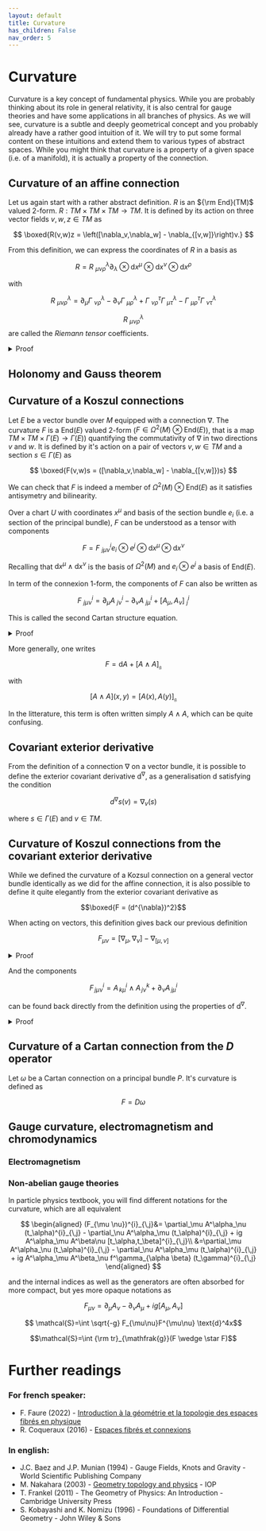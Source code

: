 ```yaml
---
layout: default
title: Curvature
has_children: False
nav_order: 5
---
```


# Curvature

Curvature is a key concept of fundamental physics. While you are probably thinking about its role in general relativity, it is also central for gauge theories and have some applications in all branches of physics. 
As we will see, curvature is a subtle and deeply geometrical concept and you probably already have a rather good intuition of it. We will try to put some formal content on these intuitions and extend them to various types of abstract spaces.
While you might think that curvature is a property of a given space (i.e. of a manifold), it is actually a property of the connection.

## Curvature of an affine connection

Let us again start with a rather abstract definition. $R$ is an ${\rm End}(TM)$ valued 2-form. $R: TM\times TM\times TM \to TM$. It is defined by its action on three vector fields $v,w,z\in TM$ as

$$
\boxed{R(v,w)z = \left([\nabla_v,\nabla_w] - \nabla_{[v,w]}\right)v.}
$$

From this definition, we can express the coordinates of $R$ in a basis as

$$R= R^{\lambda}_{\,\,\mu\nu\rho} \partial_\lambda \otimes \text{d}x^\mu\otimes \text{d}x^\nu\otimes \text{d}x^\rho $$

with 

$$R^{\lambda}_{\,\,\mu\nu\rho}= \partial_\mu\Gamma^{\lambda}_{\,\,\nu\rho} - \partial_\nu\Gamma^{\lambda}_{\,\,\mu\rho} + \Gamma^{\tau}_{\,\,\nu\rho}\Gamma^{\lambda}_{\,\,\mu\tau} - \Gamma^{\tau}_{\,\,\mu\rho}\Gamma^{\lambda}_{\,\,\nu\tau}$$

$$R^{\lambda}_{\,\,\mu\nu\rho}$$ are called the *Riemann tensor* coefficients.

<details>
  <summary>Proof</summary>

Consider the action of $R$ on a frame basis $\partial_\mu$, $\partial_\mu$ and $\partial_\nu$

$$
\begin{aligned}
R(\partial_\mu,\partial_\nu)\partial_\rho &=  \left([\nabla_\mu,\nabla_\nu] - \nabla_{[\partial_\mu,\partial_\nu]}\right)\partial_\rho\\
&=\nabla_\mu \nabla_\nu\partial_\rho - \nabla_\nu\nabla_\mu\partial_\rho - \nabla_{[\partial_\mu,\partial_\nu]}\partial_\rho \\
&= \nabla_\mu \nabla_\nu\partial_\rho - \nabla_\nu\nabla_\mu\partial_\rho \qquad \qquad && \text{Partial derivative commutes $[\partial_\mu,\partial_\nu]=0$ (natural frame is orthonormal)}\\
&= \nabla_\mu \Gamma^{\lambda}_{\,\,\nu\rho}\partial_\lambda - \nabla_\nu\Gamma^{\lambda}_{\,\,\mu\rho}\partial_\lambda && \text{definition of the action of $\nabla$ on basis vectors}\\
&= \partial_\mu\Gamma^{\lambda}_{\,\,\nu\rho}\partial_\lambda + \Gamma^{\lambda}_{\,\,\nu\rho}\Gamma^{\tau}_{\,\,\mu\lambda}\partial_\tau - \partial_\nu\Gamma^{\lambda}_{\,\,\mu\rho}\partial_\lambda - \Gamma^{\lambda}_{\,\,\mu\rho}\Gamma^{\tau}_{\,\,\nu\lambda}\partial_\tau && \text{Leibniz rule ($\Gamma^{\lambda}_{\,\,\nu\rho}$ are functions)}\\
&= \left(\partial_\mu\Gamma^{\lambda}_{\,\,\nu\rho} - \partial_\nu\Gamma^{\lambda}_{\,\,\mu\rho} + \Gamma^{\tau}_{\,\,\nu\rho}\Gamma^{\lambda}_{\,\,\mu\tau} - \Gamma^{\tau}_{\,\,\mu\rho}\Gamma^{\lambda}_{\,\,\nu\tau}\right)\partial_\lambda
\end{aligned}
$$

From the decomposition in a basis $R= R^{\lambda}_{\,\,\mu\nu\rho} \partial_\lambda \otimes \text{d}x^\mu\otimes \text{d}x^\nu\otimes \text{d}x^\rho$, the above derivation should be 

$$ R(\partial_\mu,\partial_\nu)\partial_\rho = R^{\lambda}_{\,\,\mu\nu\rho} \partial_\lambda$$

Hence proving that

$$R^{\lambda}_{\,\,\mu\nu\rho}= \partial_\mu\Gamma^{\lambda}_{\,\,\nu\rho} - \partial_\nu\Gamma^{\lambda}_{\,\,\mu\rho} + \Gamma^{\tau}_{\,\,\nu\rho}\Gamma^{\lambda}_{\,\,\mu\tau} - \Gamma^{\tau}_{\,\,\mu\rho}\Gamma^{\lambda}_{\,\,\nu\tau}$$
</details>

## Holonomy and Gauss theorem

## Curvature of a Koszul connections 

Let $E$ be a vector bundle over $M$ equipped with a connection $\nabla$. The curvature $F$ is a End($E$) valued 2-form ($F \in \Omega^2(M)\otimes \text{End}(E)$), that is a map $TM \times TM \times \Gamma(E) \to \Gamma(E)$) quantifying the commutativity of $\nabla$ in two directions $v$ and $w$. It is defined by it's action on a pair of vectors $v,w\in TM$ and a section $s\in\Gamma(E)$ as

$$
\boxed{F(v,w)s = ([\nabla_v,\nabla_w] - \nabla_{[v,w]})s}
$$

We can check that $F$ is indeed a member of $\Omega^2(M)\otimes \text{End}(E)$ as it satisfies antisymetry and bilinearity.

Over a chart $U$ with coordinates $x^\mu$ and basis of the section bundle $e_i$ (i.e. a section of the principal bundle), $F$ can be understood as a tensor with components 

$$
F = F^i_{\,\, j\mu \nu} e_i \otimes e^j \otimes \text{d} x^\mu \otimes \text{d} x^\nu  
$$

Recalling that $\text{d} x^\mu \wedge \text{d} x^\nu$ is the basis of $\Omega^2(M)$ and $e_i \otimes e^j$ a basis of End($E$).

In term of the connexion 1-form, the components of $F$ can also be written as

$$
F^i_{\,\,j\mu \nu} = \partial_\mu A^{i}_{\,\,j\nu} - \partial_\nu A^{i}_{\,\,j\mu} + [A_{\mu}, A_{\nu}]^{i}_{\,\,j}
$$

This is called the second Cartan structure equation.

<details>
  <summary>Proof</summary>

Consider the action of $F$ on section of basis $e_j$, $\partial_\mu$ and $\partial_\nu$. Similarly to the proof for the Riemann's tensor coefficients:

$$
\begin{aligned}
F^{i}_{\,j\mu \nu}e_i=F(\partial_\mu,\partial_\nu)e_j&= ([\nabla_\mu,\nabla_\nu] - \nabla_{[\mu,\nu]} )e_j\nonumber\\
&= \nabla_\mu \nabla_\nu e_j -\nabla_\nu \nabla_\mu e_j - \nabla_{[\mu,\nu]}e_j\nonumber\\
&= \nabla_\mu(A^{i}_{\,\,j \nu}e_i) - \nabla_\nu (A^{i}_{\,\,j \mu}e_i)  - \nabla_{[\mu,\nu]}e_j\nonumber\\
&= \partial_\mu A^{i}_{\,\,j \nu}e_i + A^{i}_{\,\,j \mu}A^{k}_{\,\,i \nu}e_k -\partial_\nu A^{i}_{\,\,j \mu}e_i- A^{i}_{\,\,j \nu}A^{k}_{\,\,i \mu}e_k \nonumber\\
&=\left(\partial_\mu A^{i}_{\,\,j\nu} - \partial_\nu A^{i}_{\,\,j\mu} + (A^{k}_{\,\,j \mu}A^{i}_{k \nu}-A^{k}_{\,\,j \nu}A^{i}_{\,\,k \mu})\right)e_i \nonumber
\end{aligned}
$$

</details>


More generally, one writes 

$$
F = \text{d} A + [A \wedge A]_{\mathfrak{g}}
$$

with

$$
[A\wedge A](x,y)=[A(x),A(y)]_{\mathfrak{g}}
$$

In the litterature, this term is often written simply $A\wedge A$, which can be quite confusing. 


## Covariant exterior derivative

From the definition of a connection $\nabla$ on a vector bundle, it is possible to define the exterior covariant derivative $\text{d}^\nabla$, as a generalisation $\text{d}$ satisfying the condition

$$ d^{\nabla}s(v)=\nabla_v(s)$$

where $s\in \Gamma(E)$ and $v\in TM$.

## Curvature of Koszul connections from the covariant exterior derivative

While we defined the curvature of a Kozsul connection on a general vector bundle identically as we did for the affine connection, it is also possible to define it quite elegantly from the exterior covariant derivative as

$$\boxed{F = (d^{\nabla})^2}$$

When acting on vectors, this definition gives back our previous definition

$$ F_{\mu\nu}= [\nabla_\mu,\nabla_\nu] -\nabla_{[\mu,\nu]}$$

<details>
  <summary>Proof</summary>

</details>

And the components

$$
F^i_{\,j\mu\nu} = A^i_{\,k\mu}\wedge A^k_{\,j\nu} +\partial_\nu A^i_{\,j\mu}
$$

can be found back directly from the definition using the properties of $\text{d}^\nabla$.

<details>
  <summary>Proof</summary>

$$
\begin{aligned}
F(e_j) &= (\text{d}^\nabla)^2(e_j) \nonumber \\
&= \text{d}^\nabla(\nabla e_j) \nonumber \\
& = \text{d}^\nabla(e_i A^i_{\,j}) \nonumber \\
&= \text{d}^\nabla(e_i)\wedge A^i_{\,j} + (-1)^0 e_i \wedge \text{d} A^i_{\,j}\nonumber \\
&= e_k A^k_{\,i}\wedge A^i_{\,j} + e_i \text{d} A^i_{\,j}\nonumber \\
&= e_k(A^k_{\,i}\wedge A^i_{\,j} +\text{d} A^k_{\,j})\nonumber \\
\end{aligned}
$$
</details>

## Curvature of a Cartan connection from the $D$ operator

Let $\omega$ be a Cartan connection on a principal bundle $P$.
It's curvature is defined as

$$ F=D\omega$$

## Gauge curvature, electromagnetism and chromodynamics

### Electromagnetism

### Non-abelian gauge theories

In particle physics textbook, you will find different notations for the curvature, which are all equivalent

$$
\begin{aligned} (F_{\mu \nu})^{i}_{\,j}&= \partial_\mu A^\alpha_\nu (t_\alpha)^{i}_{\,j} - \partial_\nu A^\alpha_\mu (t_\alpha)^{i}_{\,j} + ig A^\alpha_\mu A^\beta\nu [t_\alpha,t_\beta]^{i}_{\,j}\\
&=\partial_\mu A^\alpha_\nu (t_\alpha)^{i}_{\,j} - \partial_\nu A^\alpha_\mu (t_\alpha)^{i}_{\,j} + ig A^\alpha_\mu A^\beta_\nu f^\gamma_{\alpha \beta} (t_\gamma)^{i}_{\,j}
\end{aligned}
$$

and the internal indices as well as the generators are often absorbed for more compact, but yes more opaque notations as

$$F_{\mu\nu}= \partial_\mu A_\nu -\partial_\nu A_\mu + ig [A_\mu,A_\nu]$$

$$ \mathcal{S}=\int \sqrt{-g} F_{\mu\nu}F^{\mu\nu} \text{d}^4x$$

$$\mathcal{S}=\int {\rm tr}_{\mathfrak{g}}(F \wedge \star F)$$

# Further readings

### For french speaker:

- F. Faure (2022) - [Introduction à la géométrie et la topologie des espaces
fibrés en physique](https://www-fourier.ujf-grenoble.fr/~faure/enseignement/geometrie_topologie_M2/cours.pdf)
- R. Coqueraux (2016) - [Espaces fibrés et connexions](https://www.cpt.univ-mrs.fr/~coque/EspacesFibresCoquereaux.pdf)

### In english:

- J.C. Baez and J.P. Munian (1994) - Gauge Fields, Knots and Gravity - World Scientific Publishing Company
- M. Nakahara (2003) - [Geometry topology and physics](http://alpha.sinp.msu.ru/~panov/LibBooks/GRAV/(Graduate_Student_Series_in_Physics)Mikio_Nakahara-Geometry,_Topology_and_Physics,_Second_Edition_(Graduate_Student_Series_in_Physics)-Institute_of_Physics_Publishing(2003).pdf) - IOP
- T. Frankel (2011) - The Geometry of Physics: An Introduction - Cambridge University Press
- S. Kobayashi and K. Nomizu (1996) - Foundations of Differential Geometry - John Wiley & Sons